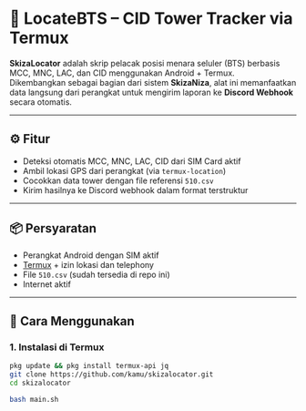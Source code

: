 # 📡 LocateBTS – CID Tower Tracker via Termux

**SkizaLocator** adalah skrip pelacak posisi menara seluler (BTS) berbasis MCC, MNC, LAC, dan CID menggunakan Android + Termux.  
Dikembangkan sebagai bagian dari sistem **SkizaNiza**, alat ini memanfaatkan data langsung dari perangkat untuk mengirim laporan ke **Discord Webhook** secara otomatis.

---

## ⚙️ Fitur

- Deteksi otomatis MCC, MNC, LAC, CID dari SIM Card aktif
- Ambil lokasi GPS dari perangkat (via `termux-location`)
- Cocokkan data tower dengan file referensi `510.csv`
- Kirim hasilnya ke Discord webhook dalam format terstruktur

---

## 📦 Persyaratan

- Perangkat Android dengan SIM aktif
- [Termux](https://f-droid.org/packages/com.termux/) + izin lokasi dan telephony
- File `510.csv` (sudah tersedia di repo ini)
- Internet aktif

---

## 🚀 Cara Menggunakan

### 1. Instalasi di Termux
```bash
pkg update && pkg install termux-api jq
git clone https://github.com/kamu/skizalocator.git
cd skizalocator

bash main.sh

